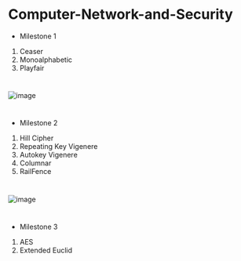 # Computer-Network-and-Security
* Milestone 1
1. Ceaser
2. Monoalphabetic
3. Playfair
#
![image](https://github.com/SaraMohamed-121/Computer-Network-and-Security/assets/105616126/ac300c0c-c142-4338-a59f-3dc6084b985c)
#
* Milestone 2
1. Hill Cipher
2. Repeating Key Vigenere
3. Autokey Vigenere
4. Columnar
5. RailFence
#
![image](https://github.com/SaraMohamed-121/Computer-Network-and-Security/assets/105616126/6dc31d83-544f-4fb9-9548-b62af76561fb)
# 
* Milestone 3
1. AES
2. Extended Euclid
